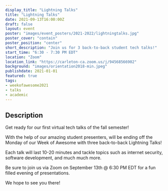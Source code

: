 ```yaml
---
display_title: "Lightning Talks"
title: "Lightning Talks"
date: 2021-09-13T16:00:00Z
draft: false
layout: event
poster: "images/event_posters/2021-2022/lightningtalks.jpg"
poster_cover: "contain"
poster_position: "center"
short_description: "Join us for 3 back-to-back student tech talks!"
start_time: "6:30 - 7:30 PM EDT"
location: "Zoom"
location_link: "https://carleton-ca.zoom.us/j/94568566902"
background: "images/orientation2018-min.jpeg"
publishdate: 2021-01-01
featured: true
tags:
- weekofawesome2021
- talks
- academic
---
```


## Description

Get ready for our first virtual tech talks of the fall semester!

With the help of our amazing student presenters, will be ending off the Monday of our Week of Awesome with three back-to-back Lightning Talks!

Each talk will last 10-20 minutes and tackle topics such as internet security, software development, and much much more.

Be sure to join us via Zoom on  September 13th @ 6:30 PM EDT for a fun filled evening of presentations.

We hope to see you there!